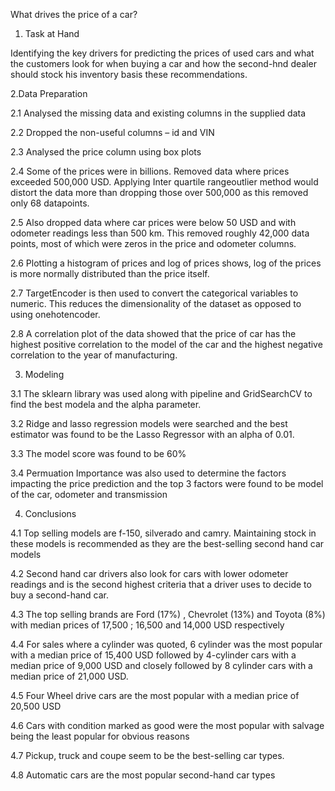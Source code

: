What drives the price of a car?

1. Task at Hand

Identifying the key drivers for predicting the prices of used cars and what the customers look for when buying a car and how the second-hnd dealer should stock his 
inventory basis these recommendations.


2.Data Preparation

2.1 Analysed the missing data and existing columns in the supplied data

2.2 Dropped the non-useful columns – id and VIN

2.3 Analysed the price column using box plots

2.4 Some of the prices were in billions. Removed data where prices exceeded 500,000 USD. Applying Inter quartile rangeoutlier method would distort the data more than dropping those over 500,000 as this removed only 68 datapoints.

2.5 Also dropped data where car prices were below 50 USD and with odometer readings less than 500 km. This removed roughly 42,000 data points, most of which were zeros in the price and odometer columns.

2.6 Plotting a histogram of prices and log of prices shows, log of the prices is more normally distributed than the price itself.

2.7 TargetEncoder is then used to convert the categorical variables to numeric. This reduces the dimensionality of the dataset as opposed to using onehotencoder.

2.8 A correlation plot of the data showed that the price of car has the highest positive correlation to the model of the car and the highest negative correlation to the year of manufacturing.

3. Modeling

3.1 The sklearn library was used along with pipeline and GridSearchCV to find the best modela and the alpha parameter.

3.2 Ridge and lasso regression models were searched and the best estimator was found to be the Lasso Regressor with an alpha of 0.01.

3.3 The model score was found to be 60%

3.4 Permuation Importance was also used to determine the factors impacting the price prediction and the top 3 factors were found to be model of the car, odometer and transmission


4. Conclusions

4.1 Top selling models are f-150, silverado and camry. Maintaining stock in these models is recommended as they are the best-selling second hand car models

4.2 Second hand car drivers also look for cars with lower odometer readings and is the second highest criteria that a driver uses to decide to buy a second-hand car.

4.3 The top selling brands are Ford (17%) , Chevrolet (13%) and Toyota (8%) with median prices of 17,500 ; 16,500 and 14,000 USD respectively

4.4 For sales where a cylinder was quoted, 6 cylinder was the most popular with a median price of 15,400 USD followed by 4-cylinder cars with a median price of 9,000 USD and closely followed by 8 cylinder cars with a median price of 21,000 USD.

4.5 Four Wheel drive cars are the most popular with a median price of 20,500 USD

4.6 Cars with condition marked as good were the most popular with salvage being the least popular for obvious reasons

4.7 Pickup, truck and coupe seem to be the best-selling car types.

4.8 Automatic cars are the most popular second-hand car types
